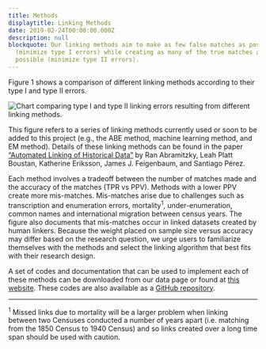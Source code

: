```yaml
---
title: Methods
displaytitle: Linking Methods
date: 2019-02-24T00:00:00.000Z
description: null
blockquote: Our linking methods aim to make as few false matches as possible
  (minimize type I errors) while creating as many of the true matches as
  possible (minimize type II errors).
---
```

Figure 1 shows a comparison of different linking methods according to their type I and type II errors.

![Chart comparing type I and type II linking errors resulting from different linking methods.](/uploads/link_methods.png)

This figure refers to a series of linking methods currently used or soon to be added to this project (e.g., the ABE method, machine learning method, and EM method). Details of these linking methods can be found in the paper <a target="_blank" href="https://scholar.princeton.edu/sites/default/files/lboustan/files/nber_automated_linking.pdf">“Automated Linking of Historical Data”</a> by Ran Abramitzky, Leah Platt Boustan, Katherine Eriksson, James J. Feigenbaum, and Santiago Pérez. 

Each method involves a tradeoff between the number of matches made and the accuracy of the matches (TPR vs PPV). Methods with a lower PPV create more mis-matches. Mis-matches arise due to challenges such as transcription and enumeration errors, mortality<sup>1</sup>, under-enumeration, common names and international migration between census years. The figure also documents that mis-matches occur in linked datasets created by human linkers. Because the weight placed on sample size versus accuracy may differ based on the research question, we urge users to familiarize themselves with the methods and select the linking algorithm that best fits with their research design. 

A set of codes and documentation that can be used to implement each of these methods can be downloaded from our data page or found at <a target="_blank" href="https://ranabr.people.stanford.edu/matching-codes">this website</a>. These codes are also available as a <a target="_blank" href="https://github.com/historical-record-linking/matching-codes">GitHub repository</a>. 

<hr>

<p class="footnote"><sup>1</sup> Missed links due to mortality will be a larger problem when linking between two Censuses conducted a number of years apart (i.e. matching from the 1850 Census to 1940 Census) and so links created over a long time span should be used with caution.</p>